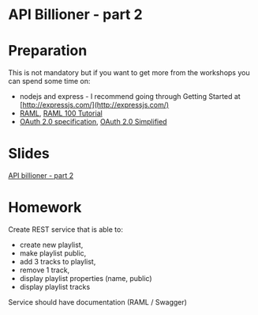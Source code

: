 # API Billioner - part 2

# Preparation

This is not mandatory but if you want to get more from the workshops you can spend some time on:

* nodejs and express - I recommend going through Getting Started at [http://expressjs.com/](http://expressjs.com/)
* [RAML](http://raml.org), [RAML 100 Tutorial](http://raml.org/developers/raml-100-tutorial)
* [OAuth 2.0 specification](https://tools.ietf.org/html/rfc6749), [OAuth 2.0 Simplified](http://aaronparecki.com/articles/2012/07/29/1/oauth2-simplified)

# Slides

[API billioner - part 2](api-billioner-part-2.pdf)

# Homework

Create REST service that is able to:

* create new playlist, 
* make playlist public, 
* add 3 tracks to playlist, 
* remove 1 track, 
* display playlist properties (name, public)
* display playlist tracks


Service should have documentation (RAML / Swagger)